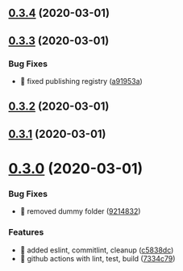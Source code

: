 ## [0.3.4](https://github.com/michaljach/wasm-lang/compare/v0.3.3...v0.3.4) (2020-03-01)



## [0.3.3](https://github.com/michaljach/wasm-lang/compare/v0.3.2...v0.3.3) (2020-03-01)


### Bug Fixes

* 🐛 fixed publishing registry ([a91953a](https://github.com/michaljach/wasm-lang/commit/a91953a07c677e444ae8467f495b091e0ef8773c))



## [0.3.2](https://github.com/michaljach/wasm-lang/compare/v0.3.1...v0.3.2) (2020-03-01)



## [0.3.1](https://github.com/michaljach/wasm-lang/compare/v0.3.0...v0.3.1) (2020-03-01)



# [0.3.0](https://github.com/michaljach/wasm-lang/compare/c5838dcebd3491b3ff6dab78cb405ee54f782dc5...v0.3.0) (2020-03-01)


### Bug Fixes

* 🐛 removed dummy folder ([9214832](https://github.com/michaljach/wasm-lang/commit/92148329e0e2b20c7e103595188c043705374d36))


### Features

* 🎸 added eslint, commitlint, cleanup ([c5838dc](https://github.com/michaljach/wasm-lang/commit/c5838dcebd3491b3ff6dab78cb405ee54f782dc5))
* 🎸 github actions with lint, test, build ([7334c79](https://github.com/michaljach/wasm-lang/commit/7334c790e028889d8daf9878497695f5be082f82))



